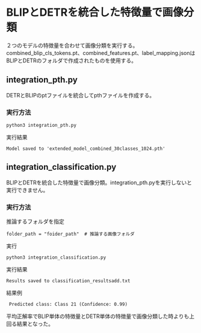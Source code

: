 # BLIPとDETRを統合した特徴量で画像分類

２つのモデルの特徴量を合わせて画像分類を実行する。combined_blip_cls_tokens.pt、combined_features.pt、label_mapping.jsonはBLIPとDETRのフォルダで作成されたものを使用する。

## integration_pth.py

DETRとBLIPのptファイルを統合してpthファイルを作成する。

### 実行方法

```
python3 integration_pth.py
```
実行結果
```
Model saved to 'extended_model_combined_30classes_1024.pth'
```

## integration_classification.py
BLIPとDETRを統合した特徴量で画像分類。integration_pth.pyを実行しないと実行できません。

### 実行方法
推論するフォルダを指定
```
folder_path = "foider_path"  # 推論する画像フォルダ
```
実行
```
python3 integration_classification.py
```

実行結果
```
Results saved to classification_resultsadd.txt
```
結果例
```
 Predicted class: Class 21 (Confidence: 0.99)
```

平均正解率でBLIP単体の特徴量とDETR単体の特徴量で画像分類した時よりも上回る結果となった。